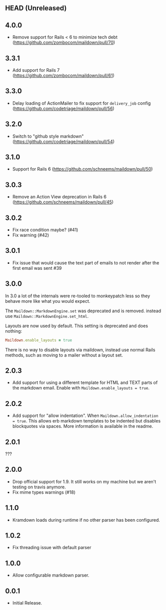 ## HEAD (Unreleased)

## 4.0.0

- Remove support for Rails < 6  to minimize tech debt (https://github.com/zombocom/maildown/pull/70)

## 3.3.1

- Add support for Rails 7 (https://github.com/zombocom/maildown/pull/61)

## 3.3.0

- Delay loading of ActionMailer to fix support for `delivery_job` config (https://github.com/codetriage/maildown/pull/56)

## 3.2.0

- Switch to "github style markdown" (https://github.com/codetriage/maildown/pull/54)

## 3.1.0

- Support for Rails 6 (https://github.com/schneems/maildown/pull/50)

## 3.0.3

- Remove an Action View deprecation in Rails 6 (https://github.com/schneems/maildown/pull/45)

## 3.0.2

- Fix race condition maybe? (#41)
- Fix warning (#42)

## 3.0.1

- Fix issue that would cause the text part of emails to not render after the first email was sent #39

## 3.0.0

In 3.0 a lot of the internals were re-tooled to monkeypatch less so they behave more like what you would expect.

The `Maildown::MarkdownEngine.set` was deprecated and is removed. instead use `Maildown::MarkdownEngine.set_html`.

Layouts are now used by default. This setting is deprecated and does nothing:

```ruby
Maildown.enable_layouts = true
```

There is no way to disable layouts via maildown, instead use normal Rails methods, such as moving to a mailer without a layout set.

## 2.0.3

- Add support for using a different template for HTML and TEXT parts of the markdown email. Enable with `Maildown.enable_layouts = true`.

## 2.0.2

- Add support for "allow indentation". When `Maildown.allow_indentation = true`. This allows erb markdown templates to be indented but disables blockquotes via spaces. More information is available in the readme.

## 2.0.1

???

## 2.0.0

- Drop official support for 1.9. It still works on my machine but
  we aren't testing on travis anymore.
- Fix mime types warnings (#18)

## 1.1.0

- Kramdown loads during runtime if no other parser has been configured.

## 1.0.2

- Fix threading issue with default parser

## 1.0.0

- Allow configurable markdown parser.

## 0.0.1

- Initial Release.
